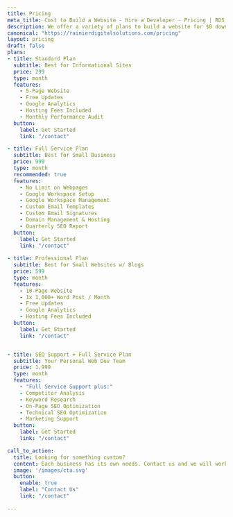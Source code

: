 ```yaml
---
title: Pricing
meta_title: Cost to Build a Website - Hire a Developer - Pricing | RDS
description: We offer a variety of plans to build a website for $0 down from full-service website management, to blog copywriting, to a basic website build. Learn more here.
canonical: "https://rainierdigitalsolutions.com/pricing"
layout: pricing
draft: false
plans:
- title: Standard Plan
  subtitle: Best for Informational Sites
  price: 299
  type: month
  features:
    - 5-Page Website
    - Free Updates
    - Google Analytics
    - Hosting Fees Included
    - Monthly Performance Audit
  button:
    label: Get Started
    link: "/contact"

- title: Full Service Plan
  subtitle: Best for Small Business
  price: 999
  type: month
  recommended: true
  features:
    - No Limit on Webpages
    - Google Workspace Setup
    - Google Workspace Management
    - Custom Email Templates
    - Custom Email Signatures
    - Domain Management & Hosting
    - Quarterly SEO Report
  button:
    label: Get Started
    link: "/contact"
    
- title: Professional Plan
  subtitle: Best for Small Websites w/ Blogs
  price: 599
  type: month
  features:
    - 10-Page Website
    - 1x 1,000+ Word Post / Month
    - Free Updates
    - Google Analytics
    - Hosting Fees Included
  button:
    label: Get Started
    link: "/contact"


- title: SEO Support + Full Service Plan
  subtitle: Your Personal Web Dev Team
  price: 1,999
  type: month
  features:
    - "Full Service Support plus:"
    - Competitor Analysis
    - Keyword Research
    - On-Page SEO Optimization
    - Technical SEO Optimization
    - Marketing Support
  button:
    label: Get Started
    link: "/contact"

call_to_action:
  title: Looking for something custom?
  content: Each business has its own needs. Contact us and we will work with you if you have special requirements.
  image: '/images/cta.svg'
  button:
    enable: true
    label: "Contact Us"
    link: "/contact"
    
---
```

